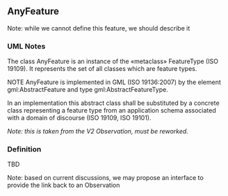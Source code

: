 ## AnyFeature
Note: while we cannot define this feature, we should describe it
### UML Notes
The class AnyFeature is an instance of the «metaclass» FeatureType (ISO 19109). It represents the set of all classes which are feature types. 

NOTE      AnyFeature is implemented in GML (ISO 19136:2007) by the element gml:AbstractFeature and type gml:AbstractFeatureType. 

In an implementation this abstract class shall be substituted by a concrete class representing a feature type from an application schema associated with a domain of discourse (ISO 19109, ISO 19101). 

*Note: this is taken from the V2 Observation, must be reworked.*

### Definition
TBD

Note: based on current discussions, we may propose an interface to provide the link back to an Observation
